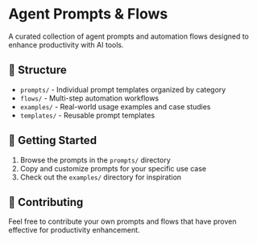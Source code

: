 # Agent Prompts & Flows

A curated collection of agent prompts and automation flows designed to enhance productivity with AI tools.

## 📁 Structure

- `prompts/` - Individual prompt templates organized by category
- `flows/` - Multi-step automation workflows
- `examples/` - Real-world usage examples and case studies
- `templates/` - Reusable prompt templates

## 🚀 Getting Started

1. Browse the prompts in the `prompts/` directory
2. Copy and customize prompts for your specific use case
3. Check out the `examples/` directory for inspiration

## 📝 Contributing

Feel free to contribute your own prompts and flows that have proven effective for productivity enhancement.
